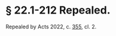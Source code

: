 # § 22.1-212 Repealed.

<p>Repealed by Acts 2022, c. <a href='https://lis.virginia.gov/cgi-bin/legp604.exe?221+ful+CHAP0355'>355</a>, cl. 2.</p>